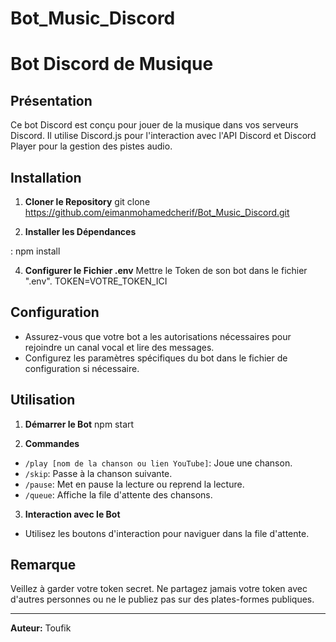 ﻿# Bot_Music_Discord
# Bot Discord de Musique

## Présentation
Ce bot Discord est conçu pour jouer de la musique dans vos serveurs Discord. Il utilise Discord.js pour l'interaction avec l'API Discord et Discord Player pour la gestion des pistes audio.

## Installation

1. **Cloner le Repository**
git clone https://github.com/eimanmohamedcherif/Bot_Music_Discord.git



2. **Installer les Dépendances**
   
: npm install


4. **Configurer le Fichier .env**
Mettre le Token de son bot dans le fichier ".env".
TOKEN=VOTRE_TOKEN_ICI



## Configuration

- Assurez-vous que votre bot a les autorisations nécessaires pour rejoindre un canal vocal et lire des messages.
- Configurez les paramètres spécifiques du bot dans le fichier de configuration si nécessaire.

## Utilisation

1. **Démarrer le Bot**
npm start



2. **Commandes**
- `/play [nom de la chanson ou lien YouTube]`: Joue une chanson.
- `/skip`: Passe à la chanson suivante.
- `/pause`: Met en pause la lecture ou reprend la lecture.
- `/queue`: Affiche la file d'attente des chansons.

3. **Interaction avec le Bot**
- Utilisez les boutons d'interaction pour naviguer dans la file d'attente.

## Remarque
Veillez à garder votre token secret. Ne partagez jamais votre token avec d'autres personnes ou ne le publiez pas sur des plates-formes publiques.

---

**Auteur:** Toufik
